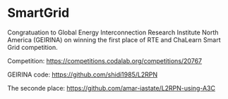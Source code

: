 # SmartGrid

Congratuation to Global Energy Interconnection Research Institute North America (GEIRINA) on winning the first place of RTE and ChaLearn Smart Grid competition.

Competition: https://competitions.codalab.org/competitions/20767

GEIRINA code: https://github.com/shidi1985/L2RPN

The seconde place: https://github.com/amar-iastate/L2RPN-using-A3C
